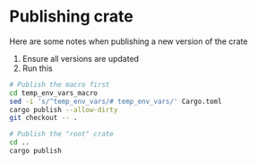 # Publishing crate

Here are some notes when publishing a new version of the crate

1. Ensure all versions are updated
2. Run this

```bash
# Publish the macro first
cd temp_env_vars_macro
sed -i 's/^temp_env_vars/# temp_env_vars/' Cargo.toml
cargo publish --allow-dirty
git checkout -- .

# Publish the "root" crate
cd ..
cargo publish
```
